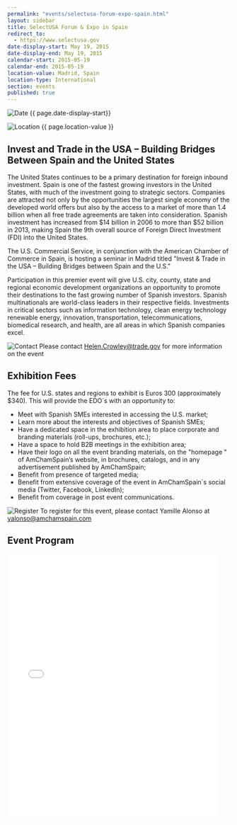 ```yaml
---
permalink: "events/selectusa-forum-expo-spain.html"
layout: sidebar
title: SelectUSA Forum & Expo in Spain
redirect_to:
  - https://www.selectusa.gov
date-display-start: May 19, 2015
date-display-end: May 19, 2015
calendar-start: 2015-05-19
calendar-end: 2015-05-19
location-value: Madrid, Spain
location-type: International
section: events
published: true
---
```


![Date](https://google.github.io/material-design-icons/action/svg/design/ic_event_24px.svg "Date") {{ page.date-display-start}}

![Location](http://google.github.io/material-design-icons/social/svg/design/ic_location_city_24px.svg "Location") {{ page.location-value }}

## Invest and Trade in the USA – Building Bridges Between Spain and the United States

The United States continues to be a primary destination for foreign inbound investment. Spain is one of the fastest growing investors in the United States, with much of the investment going to strategic sectors. Companies are attracted not only by the opportunities the largest single economy of the developed world offers but also by the access to a market of more than 1.4 billion when all free trade agreements are taken into consideration. Spanish investment has increased from $14 billion in 2006 to more than $52 billion in 2013, making Spain the 9th overall source of Foreign Direct Investment (FDI) into the United States.

The U.S. Commercial Service, in conjunction with the American Chamber of Commerce in Spain, is hosting a seminar in Madrid titled "Invest & Trade in the USA – Building Bridges between Spain and the U.S."

Participation in this premier event will give U.S. city, county, state and regional economic development organizations an opportunity to promote their destinations to the fast growing number of Spanish investors. Spanish multinationals are world-class leaders in their respective fields. Investments in critical sectors such as information technology, clean energy technology renewable energy, innovation, transportation, telecommunications, biomedical research, and health, are all areas in which Spanish companies excel.

![Contact](https://google.github.io/material-design-icons/action/svg/design/ic_question_answer_24px.svg "Contact") Please contact [Helen.Crowley@trade.gov](Helen.Crowley@trade.gov) for more information on the event

## Exhibition Fees

The fee for U.S. states and regions to exhibit is Euros 300 (approximately $340). This will provide the EDO´s with an opportunity to:

* Meet with Spanish SMEs interested in accessing the U.S. market;
* Learn more about the interests and objectives of Spanish SMEs;
* Have a dedicated space in the exhibition area to place corporate and branding materials (roll-ups, brochures, etc.);
* Have a space to hold B2B meetings in the exhibition area;
* Have their logo on all the event branding materials, on the "homepage " of AmChamSpain’s website, in brochures, catalogs, and in any advertisement published by AmChamSpain;
* Benefit from presence of targeted media;
* Benefit from extensive coverage of the event in AmChamSpain´s social media (Twitter, Facebook, LinkedIn);
* Benefit from coverage in post event communications.

![Register](https://google.github.io/material-design-icons/content/svg/design/ic_send_24px.svg "RSVP") To register for this event, please contact Yamille Alonso at [yalonso@amchamspain.com](yalonso@amchamspain.com)

## Event Program
<iframe src="//www.slideshare.net/slideshow/embed_code/46989029" width="476" height="600" frameborder="0" marginwidth="0" marginheight="0" scrolling="no"></iframe>
